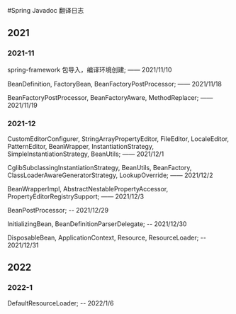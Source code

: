 #Spring Javadoc 翻译日志 
## 2021 
### 2021-11
spring-framework 包导入，编译环境创建; —— 2021/11/10  
  
BeanDefinition, FactoryBean, BeanFactoryPostProcessor; —— 2021/11/18  
  
BeanFactoryPostProcessor, BeanFactoryAware, MethodReplacer; —— 2021/11/19  

### 2021-12  
CustomEditorConfigurer, StringArrayPropertyEditor, FileEditor, LocaleEditor, PatternEditor,
BeanWrapper, InstantiationStrategy, SimpleInstantiationStrategy, BeanUtils; —— 2021/12/1  

CglibSubclassingInstantiationStrategy, BeanUtils, BeanFactory,
ClassLoaderAwareGeneratorStrategy, LookupOverride; —— 2021/12/2 

BeanWrapperImpl, AbstractNestablePropertyAccessor, PropertyEditorRegistrySupport; —— 2021/12/3

BeanPostProcessor; -- 2021/12/29

InitializingBean, BeanDefinitionParserDelegate; -- 2021/12/30

DisposableBean, ApplicationContext, Resource, ResourceLoader; -- 2021/12/31

## 2022
### 2022-1
DefaultResourceLoader; -- 2022/1/6